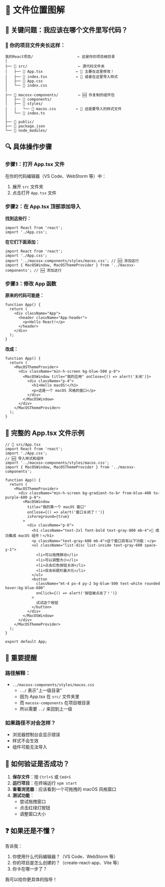 # 📂 文件位置图解

## 🎯 关键问题：我应该在哪个文件里写代码？

### 📁 你的项目文件夹长这样：

```
我的React项目/                    ← 这是你的项目根目录
│
├── 📁 src/                       ← 源代码文件夹
│   ├── 📄 App.tsx               ← 🎯 主要在这里修改！
│   ├── 📄 index.tsx             ← 🎯 或者在这里导入样式
│   ├── 📄 App.css
│   └── 📄 index.css
│
├── 📁 macosx-components/         ← 🆕 你复制的组件包
│   ├── 📁 components/
│   ├── 📁 styles/
│   │   └── 📄 macos.css         ← 🎯 这是要导入的样式文件
│   └── 📄 index.ts
│
├── 📁 public/
├── 📄 package.json
└── 📁 node_modules/
```

## 🔍 具体操作步骤

### 步骤1：打开 App.tsx 文件

在你的代码编辑器（VS Code、WebStorm 等）中：

1. 展开 `src` 文件夹
2. 点击打开 `App.tsx` 文件

### 步骤2：在 App.tsx 顶部添加导入

**找到这些行：**

```tsx
import React from 'react';
import './App.css';
```

**在它们下面添加：**

```tsx
import React from 'react';
import './App.css';
import '../macosx-components/styles/macos.css'; // 🆕 添加这行
import { MacOSWindow, MacOSThemeProvider } from '../macosx-components'; // 🆕 添加这行
```

### 步骤3：修改 App 函数

**原来的代码可能是：**

```tsx
function App() {
  return (
    <div className="App">
      <header className="App-header">
        <p>Hello React!</p>
      </header>
    </div>
  );
}
```

**改成：**

```tsx
function App() {
  return (
    <MacOSThemeProvider>
      <div className="min-h-screen bg-blue-500 p-8">
        <MacOSWindow title="我的应用" onClose={() => alert('关闭')}>
          <div className="p-4">
            <h1>Hello macOS!</h1>
            <p>这是一个 macOS 风格的窗口</p>
          </div>
        </MacOSWindow>
      </div>
    </MacOSThemeProvider>
  );
}
```

## 📝 完整的 App.tsx 文件示例

```tsx
// 📄 src/App.tsx
import React from 'react';
import './App.css';
// 🆕 导入样式和组件
import '../macosx-components/styles/macos.css';
import { MacOSWindow, MacOSThemeProvider } from '../macosx-components';

function App() {
  return (
    <MacOSThemeProvider>
      <div className="min-h-screen bg-gradient-to-br from-blue-400 to-purple-600 p-8">
        <MacOSWindow
          title="我的第一个 macOS 窗口"
          onClose={() => alert('窗口关闭了！')}
          isForeground={true}
        >
          <div className="p-6">
            <h1 className="text-2xl font-bold text-gray-800 mb-4">🎉 成功集成 macOS 组件！</h1>
            <p className="text-gray-600 mb-4">这个窗口具有以下功能：</p>
            <ul className="list-disc list-inside text-gray-600 space-y-1">
              <li>可以拖拽移动</li>
              <li>可以调整大小</li>
              <li>点击红色按钮关闭</li>
              <li>双击标题栏最大化</li>
            </ul>
            <button
              className="mt-4 px-4 py-2 bg-blue-500 text-white rounded hover:bg-blue-600"
              onClick={() => alert('按钮被点击了！')}
            >
              试试这个按钮
            </button>
          </div>
        </MacOSWindow>
      </div>
    </MacOSThemeProvider>
  );
}

export default App;
```

## 🚨 重要提醒

### 路径解释：

- `../macosx-components/styles/macos.css`
  - `../` 表示"上一级目录"
  - 因为 App.tsx 在 `src/` 文件夹里
  - 而 `macosx-components` 在项目根目录
  - 所以需要 `../` 来回到上一级

### 如果路径不对会怎样？

- 浏览器控制台会显示错误
- 样式不会生效
- 组件可能无法导入

## 🔧 如何验证是否成功？

1. **保存文件**：按 `Ctrl+S` 或 `Cmd+S`
2. **运行项目**：在终端运行 `npm start`
3. **查看浏览器**：应该看到一个可拖拽的 macOS 风格窗口
4. **测试功能**：
   - 尝试拖拽窗口
   - 点击红绿灯按钮
   - 调整窗口大小

## ❓ 如果还是不懂？

告诉我：

1. 你使用什么代码编辑器？（VS Code、WebStorm 等）
2. 你的项目是怎么创建的？（create-react-app、Vite 等）
3. 你卡在哪一步了？

我可以给你更具体的指导！
